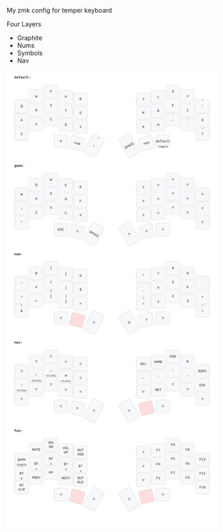 My zmk config for temper keyboard

Four Layers
- Graphite
- Nums
- Symbols
- Nav

![Temper Keymap](keymap_img/temper.svg)
